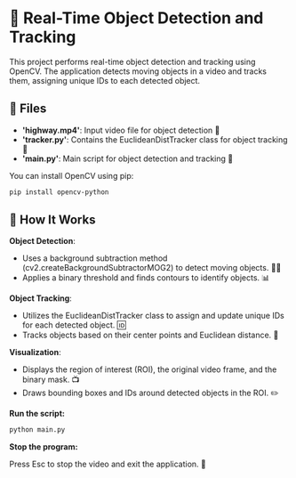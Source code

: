 # 🚗 Real-Time Object Detection and Tracking

This project performs real-time object detection and tracking using OpenCV. The application detects moving objects in a video and tracks them, assigning unique IDs to each detected object.

## 📁 Files

- **'highway.mp4'**: Input video file for object detection 🎥
- **'tracker.py'**: Contains the EuclideanDistTracker class for object tracking 🔄
- **'main.py'**: Main script for object detection and tracking 🚀

You can install OpenCV using pip:

```bash
pip install opencv-python
```

## 📜 How It Works

**Object Detection**:
- Uses a background subtraction method (cv2.createBackgroundSubtractorMOG2) to detect moving objects. 🕵️‍♂️
- Applies a binary threshold and finds contours to identify objects. 📊
  
**Object Tracking**:
- Utilizes the EuclideanDistTracker class to assign and update unique IDs for each detected object. 🆔
- Tracks objects based on their center points and Euclidean distance. 📍
  
**Visualization**:
- Displays the region of interest (ROI), the original video frame, and the binary mask. 📺
- Draws bounding boxes and IDs around detected objects in the ROI. ✏️


**Run the script:**

```bash
python main.py
```

**Stop the program:**

Press Esc to stop the video and exit the application. 🚪
